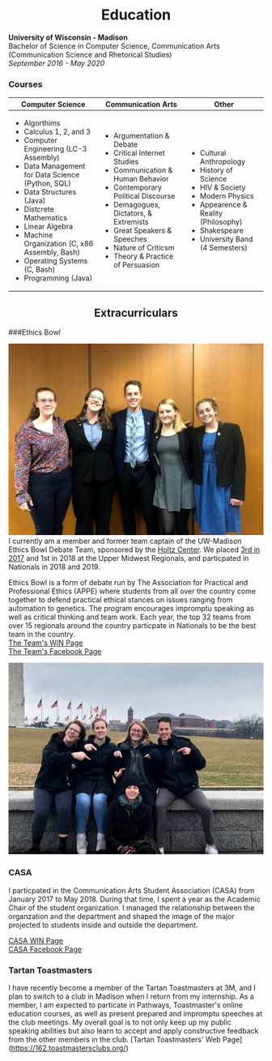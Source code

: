 <h1 style="text-align:center">Education</h1>


__University of Wisconsin - Madison__  
Bachelor of Science in Computer Science, Communication Arts (Communication Science and Rhetorical Studies)  
_September 2016 - May 2020_



### Courses


| Computer Science | Communication Arts | Other |
|------------------|--------------------|-------|
| <ul> <li>Algorthims</li> <li>Calculus 1, 2, and 3</li> <li>Computer Engineering (LC-3 Assembly)</li> <li>Data Management for Data Science (Python, SQL)</li> <li>Data Structures (Java) <li>Distcrete Mathematics</li> <li>Linear Algebra</li> <li>Machine Organization (C, x86 Assembly, Bash)</li> <li>Operating Systems (C, Bash)</li> <li>Programming (Java)</li> </ul> |<ul> <li>Argumentation & Debate</li> <li>Critical Internet Studies</li> <li>Communication & Human Behavior</li> <li>Contemporary Political Discourse</li> <li> Demagogues, Dictators, & Extremists</li> <li>Great Speakers & Speeches</li> <li>Nature of Criticsm</li> <li>Theory & Practice of Persuasion</li> </ul>|<ul> <li>Cultural Anthropology</li> <li>History of Science</li> <li>HIV & Society</li> <li>Modern Physics</li> <li>Appearence & Reality (Philosophy)</li> <li>Shakespeare</li> <li>University Band (4 Semesters)</li> </ul>       |

<h2 style ="text-align:center">Extracurriculars</h2>

###Ethics Bowl

![Our team](img/theteamregionals.jpg)
I currently am a member and former team captain of the UW-Madison Ethics Bowl Debate Team, sponsored by the [Holtz Center](https://sts.wisc.edu/2018/09/04/holtz-center-sponsors-uw-madison-ethics-bowl-team/). We placed [3rd in 2017](https://sts.wisc.edu/2017/12/05/uw-madison-ethics-bowl-team-headed-to-nationals-in-march/) and 1st in 2018 at the Upper Midwest Regionals, and particpated in Nationals in 2018 and 2019.

 
Ethics Bowl is a form of debate run by The Association for Practical and Professional Ethics (APPE) where students from all over the country come together to defend practical ethical stances on issues ranging from automation to genetics. The program encourages impromptu speaking as well as critical thinking and team work. Each year, the top 32 teams from over 15 regionals around the country particpate in Nationals to be the best team in the country.  
[The Team's WIN Page](https://win.wisc.edu/organization/e-bowl)  
[The Team's Facebook Page](https://www.facebook.com/groups/1867389600177091/)

![The team](img/theteam.jpg)


### CASA
I particpated in the Communication Arts Student Association (CASA) from January 2017 to May 2018. During that time, I spent a year as the Academic Chair of the student organization. I managed the relationship between the organzation and the department and shaped the image of the major projected to students inside and outside the department.  

[CASA WIN Page](https://win.wisc.edu/organization/casa)  
[CASA Facebook Page](https://www.facebook.com/CASAUW/)


### Tartan Toastmasters 

I have recently become a member of the Tartan Toastmasters at 3M, and I plan to switch to a club in Madison when I return from my internship. As a member, I am expected to particate in Pathways, Toastmaster's online education courses, as well as present prepared and impromptu speeches at the club meetings. My overall goal is to not only keep up my public speaking abilities but also learn to accept and apply constructive feedback from the other members in the club. 
[Tartan Toastmasters' Web Page] (https://162.toastmastersclubs.org/)



